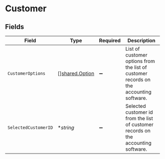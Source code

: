 # Customer


## Fields

| Field                                                                                  | Type                                                                                   | Required                                                                               | Description                                                                            |
| -------------------------------------------------------------------------------------- | -------------------------------------------------------------------------------------- | -------------------------------------------------------------------------------------- | -------------------------------------------------------------------------------------- |
| `CustomerOptions`                                                                      | [][shared.Option](../../../pkg/models/shared/option.md)                                | :heavy_minus_sign:                                                                     | List of customer options from the list of customer records on the accounting software. |
| `SelectedCustomerID`                                                                   | **string*                                                                              | :heavy_minus_sign:                                                                     | Selected customer id from the list of customer records on the accounting software.     |